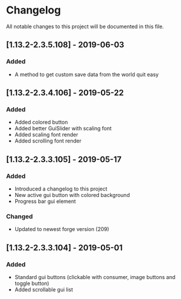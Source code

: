 # Changelog
All notable changes to this project will be documented in this file.

## [1.13.2-2.3.5.108] - 2019-06-03
### Added
- A method to get custom save data from the world quit easy

## [1.13.2-2.3.4.106] - 2019-05-22
### Added
- Added colored button
- Added better GuiSlider with scaling font
- Added scaling font render
- Added scrolling font render

## [1.13.2-2.3.3.105] - 2019-05-17
### Added
- Introduced a changelog to this project
- New active gui button with colored background
- Progress bar gui element

### Changed
- Updated to newest forge version (209)

## [1.13.2-2.3.3.104] - 2019-05-01
### Added
- Standard gui buttons (clickable with consumer, image buttons and toggle button)
- Added scrollable gui list
